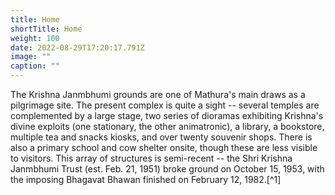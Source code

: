 ```yaml
---
title: Home
shortTitle: Home
weight: 100
date: 2022-08-29T17:20:17.791Z
image: ""
caption: ""
---
```

The Krishna Janmbhumi grounds are one of Mathura's main draws as a pilgrimage site. The present complex is quite a sight -- several temples are complemented by a large stage, two series of dioramas exhibiting Krishna's divine exploits (one stationary, the other animatronic), a library, a bookstore, multiple tea and snacks kiosks, and over twenty souvenir shops. There is also a primary school and cow shelter onsite, though these are less visible to visitors. This array of structures is semi-recent -- the Shri Krishna Janmbhumi Trust (est. Feb. 21, 1951) broke ground on October 15, 1953, with the imposing Bhagavat Bhawan finished on February 12, 1982.[^1]

[^﻿1]: *Shrīkr̥ṣṇa Janmsthān Smārikā*, Delhi: Radha Press, 1982, 123-25.

